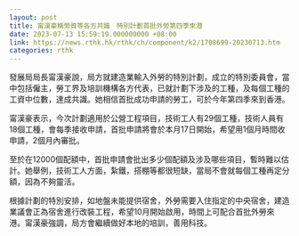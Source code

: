 ```yaml
---
layout: post
title: 甯漢豪稱勞資等各方共識　特別計劃首批外勞第四季來港
date: 2023-07-13 15:59:19.000000000 +08:00
link: https://news.rthk.hk/rthk/ch/component/k2/1708699-20230713.htm
categories: rthk
---
```


發展局局長甯漢豪說，局方就建造業輸入外勞的特別計劃，成立的特別委員會，當中包括僱主，勞工界及培訓機構各方代表，已就計劃下涉及的工種，及每個工種的工資中位數，達成共識。她相信首批成功申請的勞工，可於今年第四季來到香港。

甯漢豪表示，今次計劃適用於公營工程項目，技術工人有29個工種，技術人員有18個工種，會每季接收申請，首批申請將會於本月17日開始，希望用1個月時間收申請，2個月內審批。

至於在12000個配額中，首批申請會批出多少個配額及涉及哪些項目，暫時難以估計。她舉例，技術工人方面，紮鐵，搭棚等都很短缺，當局不會就每個工種再定分額，因為不夠靈活。

根據計劃的特別安排，如地盤未能提供宿舍，外勞需要入住指定的中央宿舍，建造業議會正為宿舍進行改裝工程，希望10月開始啟用，時間上可配合首批外勞來港。甯漢豪強調，局方會繼續做好本地的培訓，善用科技。
